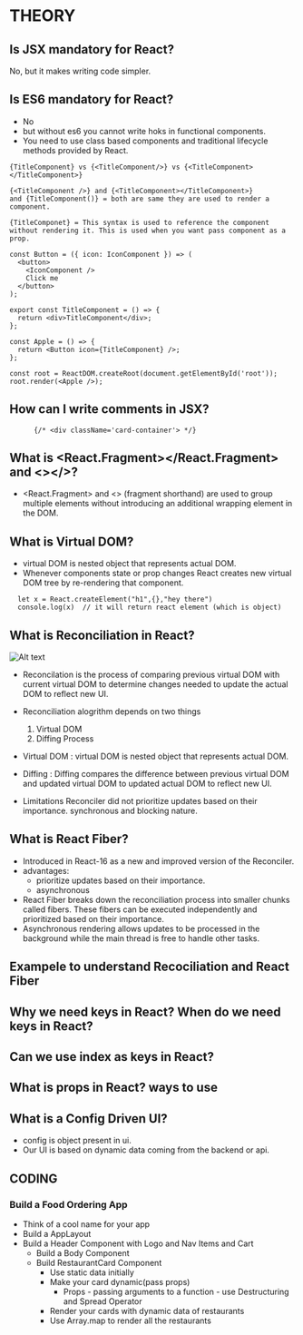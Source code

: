 # THEORY

## Is JSX mandatory for React?

No, but it makes writing code simpler.

## Is ES6 mandatory for React?

- No
- but without es6 you cannot write hoks in functional components.
- You need to use class based components and traditional lifecycle methods provided by React.

```JSX
{TitleComponent} vs {<TitleComponent/>} vs {<TitleComponent></TitleComponent>}
```

```JSX
{<TitleComponent />} and {<TitleComponent></TitleComponent>}
and {TitleComponent()} = both are same they are used to render a component.

{TitleComponet} = This syntax is used to reference the component without rendering it. This is used when you want pass component as a prop.

const Button = ({ icon: IconComponent }) => (
  <button>
    <IconComponent />
    Click me
  </button>
);

export const TitleComponent = () => {
  return <div>TitleComponent</div>;
};

const Apple = () => {
  return <Button icon={TitleComponent} />;
};

const root = ReactDOM.createRoot(document.getElementById('root'));
root.render(<Apple />);
```

## How can I write comments in JSX?

```JSX
      {/* <div className='card-container'> */}
```

## What is <React.Fragment></React.Fragment> and <></>?

- <React.Fragment> and <>
  (fragment shorthand) are used to group multiple elements without introducing an additional wrapping element in the DOM.

## What is Virtual DOM?

- virtual DOM is nested object that represents actual DOM.
- Whenever components state or prop changes React creates new virtual DOM tree by re-rendering that component.

```JSX
  let x = React.createElement("h1",{},"hey there")
  console.log(x)  // it will return react element (which is object)
```

## What is Reconciliation in React?

![Alt text]("https://cdn.hashnode.com/res/hashnode/image/upload/v1655332372081/70SnXVVGm.gif?auto=format,compress&gif-q=60&format=webm")

- Reconcilation is the process of comparing previous virtual DOM with current virtual DOM to determine changes needed to update the actual DOM to reflect new UI.
- Reconciliation alogrithm depends on two things

  1. Virtual DOM
  2. Diffing Process

- Virtual DOM :
  virtual DOM is nested object that represents actual DOM.

- Diffing :
  Diffing compares the difference between previous virtual DOM and updated virtual DOM to updated actual DOM to reflect new UI.

- Limitations
  Reconciler did not prioritize updates based on their importance.
  synchronous and blocking nature.

## What is React Fiber?

- Introduced in React-16 as a new and improved version of the Reconciler.
- advantages:
  - prioritize updates based on their importance.
  - asynchronous
- React Fiber breaks down the reconciliation process into smaller chunks called fibers. These fibers can be executed independently and prioritized based on their importance.
- Asynchronous rendering allows updates to be processed in the background while the main thread is free to handle other tasks.

## Exampele to understand Recociliation and React Fiber

## Why we need keys in React? When do we need keys in React?

## Can we use index as keys in React?

## What is props in React? ways to use

## What is a Config Driven UI?

- config is object present in ui.
- Our UI is based on dynamic data coming from the backend or api.

## CODING

### Build a Food Ordering App

- Think of a cool name for your app
- Build a AppLayout
- Build a Header Component with Logo and Nav Items and Cart
  - Build a Body Component
  - Build RestaurantCard Component
    - Use static data initially
    - Make your card dynamic(pass props)
      - Props - passing arguments to a function - use Destructuring and Spread Operator
    - Render your cards with dynamic data of restaurants
    - Use Array.map to render all the restaurants

